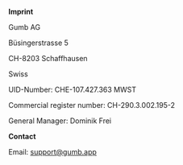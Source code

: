 **Imprint**

Gumb AG

Büsingerstrasse 5

CH-8203 Schaffhausen

Swiss

  

UID-Number: CHE-107.427.363 MWST

Commercial register number: CH-290.3.002.195-2

  

General Manager: Dominik Frei

  

**Contact**

Email: support@gumb.app